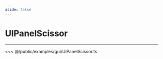 ```yaml
---
aside: false
---
```


# UIPanelScissor
---
<Demo src="/examples/gui/UIPanelScissor.ts" :code="false" :height="700"></Demo>

<<< @/public/examples/gui/UIPanelScissor.ts